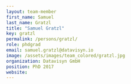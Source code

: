 ```yaml
---
layout: team-member
first_name: Samuel
last_name: Gratzl
title: "Samuel Gratzl"
key: gratzl
permalink: /persons/gratzl/
role: phdgrad
email: samuel.gratzl@datavisyn.io
image: /assets/images/team_colored/gratzl.jpg
organization: Datavisyn GmbH
position: PhD 2017
website: 
---
```


